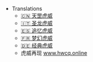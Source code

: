 - Translations
  - [:cn: 天罡虎威](/zh-cn/)
  - [:it: 圣龙虎威](/)
  - [:es: 追忆虎威](/)
  - [:fr: 梦幻虎威](/)
  - [:de: 经典虎威](/)
  - 虎威再现 www.hwcq.online

